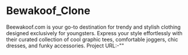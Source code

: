 # Bewakoof_Clone
 Beewakoof.com is your go-to destination for trendy and stylish clothing designed exclusively for youngsters. Express your style effortlessly with their curated collection of cool graphic tees, comfortable joggers, chic dresses, and funky accessories.
Project URL:-""
